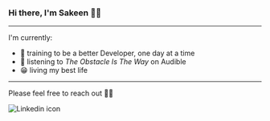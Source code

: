 ### Hi there, I'm Sakeen 🦾🤖

---

<!--
**keenzman/keenzman** is a ✨ _special_ ✨ repository because its `README.md` (this file) appears on your GitHub profile.

Here are some ideas to get you started:

- 🔭 I’m currently working on ...
- 🌱 I’m currently learning ...
- 👯 I’m looking to collaborate on ...
- 🤔 I’m looking for help with ...
- 💬 Ask me about ...
- 📫 How to reach me: ...
- 😄 Pronouns: ...
- ⚡ Fun fact: ...
-->

I'm currently:
- 🌱 training to be a better Developer, one day at a time
- 📙 listening to _The Obstacle Is The Way_ on Audible
- 😁 living my best life

---

Please feel free to reach out 👊🏽

<a href="https://www.linkedin.com/in/sakeen-zaman/">
<img src="https://img.shields.io/badge/LinkedIn-0077B5?style=for-the-badge&logo=linkedin&logoColor=white"
     alt="Linkedin icon"
     style="float: left; margin-right: 10px;" />
  </a>
  
